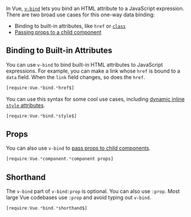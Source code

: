 In Vue, [`v-bind`](https://vuejs.org/v2/guide/class-and-style.html) lets you bind
an HTML attribute to a JavaScript expression. There are two broad use cases for
this one-way data binding:

- Binding to built-in attributes, like `href` or [`class`](https://vuejs.org/v2/guide/class-and-style.html#Binding-HTML-Classes)
- [Passing props to a child component](https://masteringjs.io/tutorials/vue/components#component-props)

Binding to Built-in Attributes
------------------------------

You can use `v-bind` to bind built-in HTML attributes to JavaScript expressions.
For example, you can make a link whose `href` is bound to a `data` field. When
the `link` field changes, so does the `href`.

```javascript
[require:Vue.*bind.*href$]
```

You can use this syntax for some cool use cases, including [dynamic inline `style` attributes](https://vuejs.org/v2/guide/class-and-style.html#Object-Syntax-1).

```javascript
[require:Vue.*bind.*style$]
```

Props
-----

You can also use `v-bind` to [pass props to child components](/tutorials/vue/components#component-props).

```javascript
[require:Vue.*component.*component props]
```

Shorthand
---------

The `v-bind` part of `v-bind:prop` is optional. You can also use `:prop`.
Most large Vue codebases use `:prop` and avoid typing out `v-bind`.

```javascript
[require:Vue.*bind.*shorthand$]
```